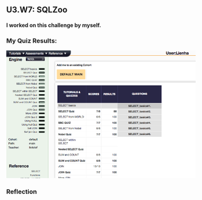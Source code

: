 ## U3.W7: SQLZoo

#### I worked on this challenge by myself.



### My Quiz Results:

![my_quizzes](https://github.com/lienha/phase_0_unit_3/blob/master/week_7/imgs/my_quizzes.jpg)



### Reflection
